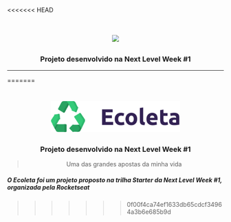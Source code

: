 <<<<<<< HEAD
<h1 align="center">
  <img width="300px" src="/assets/logo.svg" />
</h1>

<h3 align="center">
  Projeto desenvolvido na Next Level Week #1
</h3>

---
=======
<h1 align="center">
  <img width="300px" src="public/assets/logo.svg" />
</h1>

<h3 align="center">
  Projeto desenvolvido na Next Level Week #1
</h3>

<blockquote align="center">
  Uma das grandes apostas da minha vida
</blockquote>

##### O Ecoleta foi um projeto proposto na trilha Starter da Next Level Week #1, organizada pela Rocketseat
>>>>>>> 0f00f4ca74ef1633db65cdcf34964a3b6e685b9d
